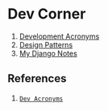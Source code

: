 Dev Corner
==============

1. [Development Acronyms][1]
2. [Design Patterns](../misc/designpatterns.html)
3. [My Django Notes](django-notes.html)




## References
1. [`Dev Acronyms`][1]


[1]: https://thefullstack.xyz/dry-yagni-kiss-tdd-soc-bdfu
